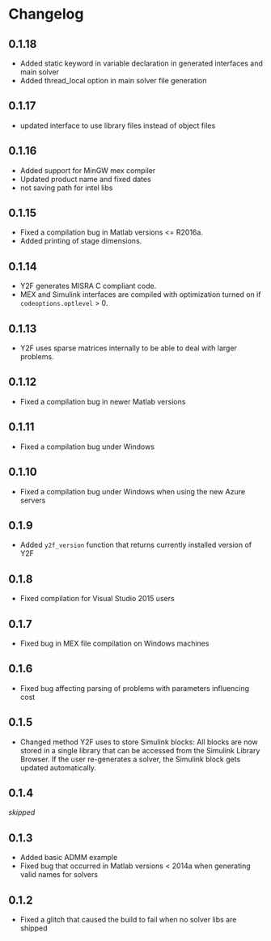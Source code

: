 # Changelog

## 0.1.18
- Added static keyword in variable declaration in generated interfaces and main solver
- Added thread_local option in main solver file generation

## 0.1.17
- updated interface to use library files instead of object files

## 0.1.16
- Added support for MinGW mex compiler
- Updated product name and fixed dates
- not saving path for intel libs

## 0.1.15

- Fixed a compilation bug in Matlab versions <= R2016a.
- Added printing of stage dimensions.

## 0.1.14

- Y2F generates MISRA C compliant code.
- MEX and Simulink interfaces are compiled with optimization turned on if `codeoptions.optlevel` > 0.

## 0.1.13

- Y2F uses sparse matrices internally to be able to deal with larger problems.

## 0.1.12

- Fixed a compilation bug in newer Matlab versions

## 0.1.11

- Fixed a compilation bug under Windows

## 0.1.10

- Fixed a compilation bug under Windows when using the new Azure servers

## 0.1.9

- Added `y2f_version` function that returns currently installed version of Y2F

## 0.1.8

- Fixed compilation for Visual Studio 2015 users

## 0.1.7

- Fixed bug in MEX file compilation on Windows machines

## 0.1.6

- Fixed bug affecting parsing of problems with parameters influencing cost


## 0.1.5

- Changed method Y2F uses to store Simulink blocks:  All blocks are now stored in a single library that can be accessed from the Simulink Library Browser. If the user re-generates a solver, the Simulink block gets updated automatically.



## 0.1.4

*skipped*


## 0.1.3

- Added basic ADMM example
- Fixed bug that occurred in Matlab versions < 2014a when generating valid names for solvers


## 0.1.2

- Fixed a glitch that caused the build to fail when no solver libs are shipped

